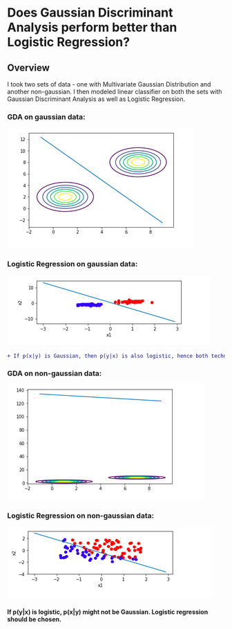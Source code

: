 # Does Gaussian Discriminant Analysis perform better than Logistic Regression?

## Overview

I took two sets of data - one with Multivariate Gaussian Distribution and another non-gaussian. I then modeled linear classifier on both the sets with Gaussian Discriminant Analysis as well as Logistic Regression.

### GDA on gaussian data:
<p><img src="gda_gaussian.PNG" title="image1" alt="Classifier1"></a></p>

### Logistic Regression on gaussian data:
<p><img src="logistic_gaussian.PNG" title="image2" alt="Classifier2"></a></p>


  
```diff
+ If p(x|y) is Gaussian, then p(y|x) is also logistic, hence both techniques output good classifiers. However, GDA performs better.
```

### GDA on non-gaussian data:
<p><img src="gda_non-gaussian.PNG" title="image3" alt="Classifier3"></a></p>

### Logistic Regression on non-gaussian data:
<p><img src="logistic_non-gaussian.PNG" title="image4" alt="Classifier4"></a></p>

#### If p(y|x) is logistic, p(x|y) might not be Gaussian. Logistic regression should be chosen.

